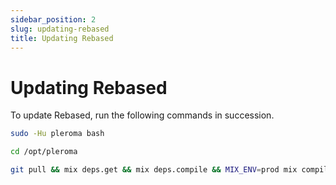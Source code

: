```yaml
---
sidebar_position: 2
slug: updating-rebased
title: Updating Rebased
---
```


# Updating Rebased

To update Rebased, run the following commands in succession.

```bash
sudo -Hu pleroma bash
```
```bash
cd /opt/pleroma
```
```bash
git pull && mix deps.get && mix deps.compile && MIX_ENV=prod mix compile && MIX_ENV=prod mix ecto.migrate
```


